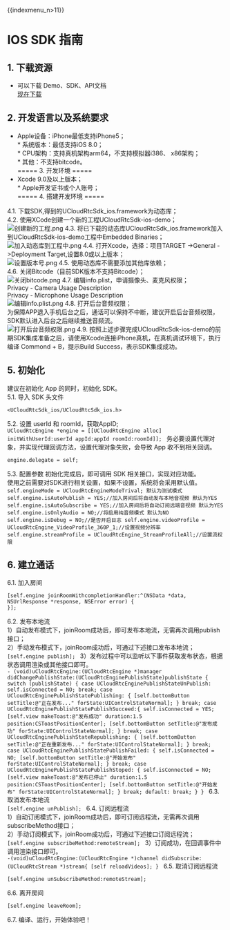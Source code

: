 {{indexmenu_n>11}}

# IOS SDK 指南

## 1\. 下载资源

  - 可以下载 Demo、SDK、API文档  
    [现在下载](https://github.com/ucloud/urtc-ios-demo.git)

## 2\. 开发语言以及系统要求

  - Apple设备：iPhone最低支持iPhone5；  
    \* 系统版本：最低支持iOS 8.0；  
    \* CPU架构：支持真机架构arm64，不支持模拟器i386、 x86架构；  
    \* 其他：不支持bitcode。  
    \===== 3. 开发环境 =====
  -  Xcode 9.0及以上版本；  
    \* Apple开发证书或个人账号；  
    \===== 4. 搭建开发环境 =====

4.1. 下载SDK,得到的UCloudRtcSdk\_ios.framework为动态库；  
4.2. 使用XCode创建一个新的工程UCloudRtcSdk-ios-demo；  
![创建新的工程.png](创建新的工程.png) 4.3.
将已下载的动态库UCloudRtcSdk\_ios.framework加入到UCloudRtcSdk-ios-demo工程中Embedded
Binaries；  
![加入动态库到工程中.png](加入动态库到工程中.png) 4.4. 打开Xcode，选择：项目TARGET -\>General
-\>Deployment Target,设置8.0或以上版本；  
![设置版本号.png](设置版本号.png) 4.5. 使用动态库不需要添加其他库依赖；  
4.6. 关闭Bitcode（目前SDK版本不支持Bitcode）；  
![关闭bitcode.png](关闭bitcode.png) 4.7. 编辑info.plist，申请摄像头、麦克风权限；  
Privacy - Camera Usage Description  
Privacy - Microphone Usage Description  
![编辑info.plist.png](编辑info.plist.png) 4.8. 打开后台音频权限；  
为保障APP退入手机后台之后，通话可以保持不中断，建议开启后台音频权限，SDK默认进入后台之后继续推送音频流。  
![打开后台音频权限.png](打开后台音频权限.png) 4.9.
按照上述步骤完成UCloudRtcSdk-ios-demo的前期SDK集成准备之后，请使用Xcode连接iPhone真机，在真机调试环境下，执行编译
Commond + B，提示Build Success，表示SDK集成成功。  

## 5\. 初始化

建议在初始化 App 的同时，初始化 SDK。  
5.1. 导入 SDK 头文件  

``` objc
<UCloudRtcSdk_ios/UCloudRtcSdk_ios.h>
```

5.2. 设置 userId 和 roomId，获取AppID;  
`UCloudRtcEngine *engine = [[UCloudRtcEngine alloc]
initWithUserId:userId appId:appId roomId:roomId]];
` 务必要设置代理对象，并实现代理回调方法，设置代理对象失败，会导致 App 收不到相关回调。

``` objc
engine.delegate = self;
```

5.3. 配置参数 初始化完成后，即可调用 SDK 相关接口，实现对应功能。  
使用之前需要对SDK进行相关设置，如果不设置，系统将会采用默认值。  
`self.engineMode = UCloudRtcEngineModeTrival; 默认为测试模式
self.engine.isAutoPublish = YES;//加入房间后将自动发布本地音视频 默认为YES
self.engine.isAutoSubscribe = YES;//加入房间后将自动订阅远端音视频 默认为YES
self.engine.isOnlyAudio = NO;//将启用纯音频模式 默认为NO
self.engine.isDebug = NO;//是否开启日志
self.engine.videoProfile = UCloudRtcEngine_VideoProfile_360P_1;//设置视频分辨率
self.engine.streamProfile = UCloudRtcEngine_StreamProfileAll;//设置流权限
`

## 6\. 建立通话

6.1. 加入房间

``` objc
[self.engine joinRoomWithcompletionHandler:^(NSData *data, NSUrlResponse *response, NSError error) {
}];

```

6.2. 发布本地流  
1）自动发布模式下，joinRoom成功后，即可发布本地流，无需再次调用publish接口；  
2）手动发布模式下，joinRoom成功后，可通过下述接口发布本地流；  
`[self.engine publish];
` 3）发布过程中可以监听以下事件获取发布状态，根据状态调用渲染或其他接口即可。  
`- (void)uCloudRtcEngine:(UCloudRtcEngine *)manager
didChangePublishState:(UCloudRtcEnginePublishState)publishState {
switch (publishState) {
case UCloudRtcEnginePublishStateUnPublish:
self.isConnected = NO;
break;
case UCloudRtcEnginePublishStatePublishing: {
[self.bottomButton setTitle:@"正在发布..." forState:UIControlStateNormal];
}
break;
case UCloudRtcEnginePublishStatePublishSucceed:{
self.isConnected = YES;
[self.view makeToast:@"发布成功" duration:1.5
position:CSToastPositionCenter];
[self.bottomButton setTitle:@"发布成功" forState:UIControlStateNormal];
}
break;
case UCloudRtcEnginePublishStateRepublishing: {
[self.bottomButton setTitle:@"正在重新发布..." forState:UIControlStateNormal];
}
break;
case UCloudRtcEnginePublishStatePublishFailed: {
self.isConnected = NO;
[self.bottomButton setTitle:@"开始发布" forState:UIControlStateNormal];
}
break;
case UCloudRtcEnginePublishStatePublishStoped: {
self.isConnected = NO;
[self.view makeToast:@"发布已停止" duration:1.5
position:CSToastPositionCenter];
[self.bottomButton setTitle:@"开始发布" forState:UIControlStateNormal];
}
break;
default:
break;
}
}
` 6.3. 取消发布本地流  
`[self.engine unPublish];
` 6.4. 订阅远程流  
1）自动订阅模式下，joinRoom成功后，即可订阅远程流，无需再次调用subscribeMethod接口；  
2）手动订阅模式下，joinRoom成功后，可通过下述接口订阅远程流；  
`[self.engine subscribeMethod:remoteStream];
` 3）订阅成功，在回调事件中调用渲染接口即可。  
`-(void)uCloudRtcEngine:(UCloudRtcEngine *)channel
didSubscribe:(UCloudRtcStream *)stream{
[self reloadVideos];
}
` 6.5. 取消订阅远程流

``` objc
[self.engine unSubscribeMethod:remoteStream];
```

6.6. 离开房间

``` objc
[self.engine leaveRoom];
```

6.7. 编译、运行，开始体验吧！
